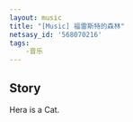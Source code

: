 ```yaml
---
layout: music
title: "[Music] 福雷斯特的森林"
netsasy_id: '568070216'
tags: 
    -音乐
---
```


## Story
Hera is a Cat.